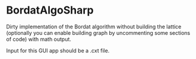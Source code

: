 # BordatAlgoSharp
Dirty implementation of the Bordat algorithm without building the lattice (optionally you can enable building graph by uncommenting some sections of code) with math output.

Input for this GUI app should be a .cxt file.
